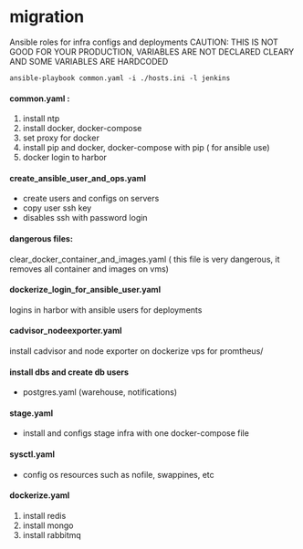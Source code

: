 # migration

Ansible roles for infra configs and deployments
CAUTION: THIS IS NOT GOOD FOR YOUR PRODUCTION, VARIABLES ARE NOT DECLARED CLEARY AND SOME VARIABLES ARE HARDCODED


`ansible-playbook common.yaml -i ./hosts.ini -l jenkins`

#### common.yaml :
1. install ntp
2. install docker, docker-compose
3. set proxy for docker
4. install pip and docker, docker-compose with pip ( for ansible use)
5. docker login to harbor

#### create_ansible_user_and_ops.yaml
- create users and configs on servers
- copy user ssh key
- disables ssh with password login

#### dangerous files:
clear_docker_container_and_images.yaml ( this file is very dangerous, it removes all container and images on vms)

#### dockerize_login_for_ansible_user.yaml
logins in harbor with ansible users for deployments


#### cadvisor_nodeexporter.yaml
install cadvisor and node exporter on dockerize vps for promtheus/

#### install dbs and  create db users
- postgres.yaml (warehouse, notifications)


#### stage.yaml
- install and configs stage infra with one docker-compose file

#### sysctl.yaml
- config os resources such as nofile, swappines, etc

#### dockerize.yaml
1. install redis
2. install mongo
3. install rabbitmq
